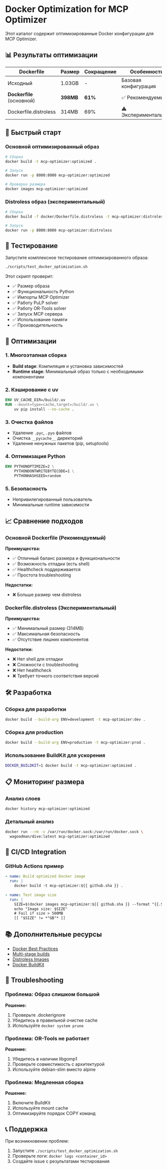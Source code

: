 # Docker Optimization for MCP Optimizer

Этот каталог содержит оптимизированные Docker конфигурации для MCP Optimizer.

## 📊 Результаты оптимизации

| Dockerfile | Размер | Сокращение | Особенности |
|------------|--------|------------|-------------|
| Исходный | 1.03GB | - | Базовая конфигурация |
| **Dockerfile** (основной) | **398MB** | **61%** | ✅ Рекомендуемый |
| Dockerfile.distroless | 314MB | 69% | ⚠️ Экспериментальный |

## 🚀 Быстрый старт

### Основной оптимизированный образ
```bash
# Сборка
docker build -t mcp-optimizer:optimized .

# Запуск
docker run -p 8000:8000 mcp-optimizer:optimized

# Проверка размера
docker images mcp-optimizer:optimized
```

### Distroless образ (экспериментальный)
```bash
# Сборка
docker build -f docker/Dockerfile.distroless -t mcp-optimizer:distroless .

# Запуск
docker run -p 8000:8000 mcp-optimizer:distroless
```

## 🧪 Тестирование

Запустите комплексное тестирование оптимизированного образа:

```bash
./scripts/test_docker_optimization.sh
```

Этот скрипт проверит:
- ✅ Размер образа
- ✅ Функциональность Python
- ✅ Импорты MCP Optimizer
- ✅ Работу PuLP solver
- ✅ Работу OR-Tools solver
- ✅ Запуск MCP сервера
- ✅ Использование памяти
- ✅ Производительность

## 🔧 Оптимизации

### 1. Многоэтапная сборка
- **Build stage**: Компиляция и установка зависимостей
- **Runtime stage**: Минимальный образ только с необходимыми компонентами

### 2. Кэширование с uv
```dockerfile
ENV UV_CACHE_DIR=/build/.uv
RUN --mount=type=cache,target=/build/.uv \
    uv pip install --no-cache .
```

### 3. Очистка файлов
- Удаление `.pyc`, `.pyo` файлов
- Очистка `__pycache__` директорий
- Удаление ненужных пакетов (pip, setuptools)

### 4. Оптимизация Python
```dockerfile
ENV PYTHONOPTIMIZE=2 \
    PYTHONDONTWRITEBYTECODE=1 \
    PYTHONHASHSEED=random
```

### 5. Безопасность
- Непривилегированный пользователь
- Минимальные runtime зависимости

## 📈 Сравнение подходов

### Основной Dockerfile (Рекомендуемый)
**Преимущества:**
- ✅ Отличный баланс размера и функциональности
- ✅ Возможность отладки (есть shell)
- ✅ Healthcheck поддерживается
- ✅ Простота troubleshooting

**Недостатки:**
- ❌ Больше размер чем distroless

### Dockerfile.distroless (Экспериментальный)
**Преимущества:**
- ✅ Минимальный размер (314MB)
- ✅ Максимальная безопасность
- ✅ Отсутствие лишних компонентов

**Недостатки:**
- ❌ Нет shell для отладки
- ❌ Сложности с troubleshooting
- ❌ Нет healthcheck
- ❌ Требует точного соответствия версий

## 🛠️ Разработка

### Сборка для разработки
```bash
docker build --build-arg ENV=development -t mcp-optimizer:dev .
```

### Сборка для production
```bash
docker build --build-arg ENV=production -t mcp-optimizer:prod .
```

### Использование BuildKit для ускорения
```bash
DOCKER_BUILDKIT=1 docker build -t mcp-optimizer:optimized .
```

## 📋 Мониторинг размера

### Анализ слоев
```bash
docker history mcp-optimizer:optimized
```

### Детальный анализ
```bash
docker run --rm -v /var/run/docker.sock:/var/run/docker.sock \
  wagoodman/dive:latest mcp-optimizer:optimized
```

## 🔄 CI/CD Integration

### GitHub Actions пример
```yaml
- name: Build optimized Docker image
  run: |
    docker build -t mcp-optimizer:${{ github.sha }} .
    
- name: Test image size
  run: |
    SIZE=$(docker images mcp-optimizer:${{ github.sha }} --format "{{.Size}}")
    echo "Image size: $SIZE"
    # Fail if size > 500MB
    [[ "$SIZE" != *"GB"* ]]
```

## 📚 Дополнительные ресурсы

- [Docker Best Practices](https://docs.docker.com/develop/dev-best-practices/)
- [Multi-stage builds](https://docs.docker.com/develop/dev-best-practices/#use-multi-stage-builds)
- [Distroless Images](https://github.com/GoogleContainerTools/distroless)
- [Docker BuildKit](https://docs.docker.com/develop/dev-best-practices/#enable-buildkit)

## 🐛 Troubleshooting

### Проблема: Образ слишком большой
**Решение:**
1. Проверьте .dockerignore
2. Убедитесь в правильной очистке cache
3. Используйте `docker system prune`

### Проблема: OR-Tools не работает
**Решение:**
1. Убедитесь в наличии libgomp1
2. Проверьте совместимость с архитектурой
3. Используйте debian-slim вместо alpine

### Проблема: Медленная сборка
**Решение:**
1. Включите BuildKit
2. Используйте mount cache
3. Оптимизируйте порядок COPY команд

## 📞 Поддержка

При возникновении проблем:
1. Запустите `./scripts/test_docker_optimization.sh`
2. Проверьте логи: `docker logs <container_id>`
3. Создайте issue с результатами тестирования 